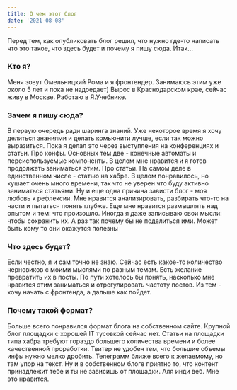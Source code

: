 ```yaml
---
title: О чем этот блог
date: '2021-08-08'
---
```

Перед тем, как опубликовать блог решил, что нужно где-то написать что это такое, что здесь будет и почему я пишу сюда. Итак...

### Кто я?
Меня зовут Омельницкий Рома и я фронтендер. Занимаюсь этим уже около 5 лет и пока не надоедает) Вырос в Краснодарском крае, сейчас живу в Москве. Работаю в Я.Учебнике.

### Зачем я пишу сюда?
В первую очередь ради шаринга знаний. Уже некоторое время я хочу делиться знаниями и делать комьюнити лучше, если так можно выразиться. Пока я делал это через выступления на конференциях и статьи.
Про конфы. Основных тем две - конечные автоматы и переиспользуемые компоненты. В целом мне нравится и я готов продолжать заниматься этим.
Про статьи. На самом деле в единственном числе - статью на хабре. В целом понравилось, но кушает очень много времени, так что не уверен что буду активно заниматься статьями.
Ну и еще одна причина зависти блог - моя любовь к рефлексии. Мне нравится анализировать, разбирать что-то на части и пытаться понять глубже. Еще мне нравится размышлять над опытом и тем: что произошло. Иногда я даже записываю свои мысли: чтобы сохранить их. А раз так почему бы не поделиться ими. Может быть кому то они окажутся полезны

### Что здесь будет?
Если честно, я и сам точно не знаю. Сейчас есть какое-то количество черновиков с моими мыслями по разным темам. Есть желание превратить их в посты. По пути хотелось бы понять, насколько мне нравится этим заниматься и отрегулировать частоту постов. Из тем - хочу начать с фронтенда, а дальше как пойдет.

### Почему такой формат?
Больше всего понравился формат блога на собственном сайте. Крупной блог площадки с хорошей IT тусовкой сейчас нет. Статьи на площадки типа хабра требуют гораздо большего количества времени и более качественной проработки. Твитер не удобен тем, что большие объемы инфы нужно мелко дробить. Телеграмм ближе всего к желаемому, но там упор на текст.
Ну и в собственном блоге приятно то, что контент принадлежит тебе и ты не зависишь от площадки. Аля инди веб. Мне это нравится.
